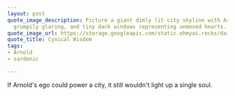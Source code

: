 ```yaml
---
layout: post
quote_image_description: Picture a giant dimly lit city skyline with Arnold's face
  grumpily glaring, and tiny dark windows representing unmoved hearts.
quote_image_url: https://storage.googleapis.com/static.ohmyai.rocks/daily/2024-03-09.jpg
quote_title: Cynical Wisdom
tags:
- Arnold
- sardonic

---
```


If Arnold's ego could power a city, it still wouldn't light up a single soul.